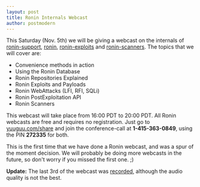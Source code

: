 ```yaml
---
layout: post
title: Ronin Internals Webcast
author: postmodern
---
```


This Saturday (Nov. 5th) we will be giving a webcast on the internals of
[ronin-support][1], [ronin][2], [ronin-exploits][3] and [ronin-scanners][4].
The topics that we will cover are:

* Convenience methods in action
* Using the Ronin Database
* Ronin Repositories Explained
* Ronin Exploits and Payloads
* Ronin WebAttacks (LFI, RFI, SQLi)
* Ronin PostExploitation API
* Ronin Scanners

This webcast will take place from 16:00 PDT to 20:00 PDT. All Ronin webcasts are
free and requires no registration. Just go to
[yuuguu.com/share](http://yuuguu.com/share) and join the conference-call 
at **1-415-363-0849**, using the PIN **272335** for both.

This is the first time that we have done a Ronin webcast, and was a spur of the
moment decision. We will probably be doing more webcasts in the future, so don't
worry if you missed the first one. ;)

**Update:** The last 3rd of the webcast was [recorded][5], although the audio
quality is not the best.

[1]: https://github.com/ronin-ruby/ronin-support
[2]: https://github.com/ronin-ruby/ronin
[3]: https://github.com/ronin-ruby/ronin-exploits
[4]: https://github.com/ronin-ruby/ronin-scanners
[5]: http://vimeo.com/31666052
